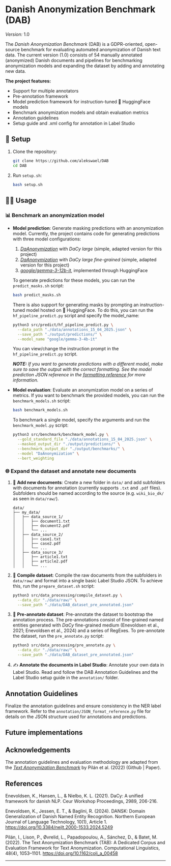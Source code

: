 # Danish Anonymization Benchmark (DAB)

*Version:* 1.0

The _Danish Anonymization Benchmark_ (DAB) is a GDPR-oriented, open-source benchmark for evaluating automated anonymization of Danish text data. The current version (1.0) consists of 54 manually annotated (anonymized) Danish documents and pipelines for benchmarking anonymization models and expanding the dataset by adding and annotating new data. 

**The project features:**
- Support for multiple annotators
- Pre-annotation framework
- Model prediction framework for instruction-tuned 🤗 HuggingFace models
- Benchmark anonymization models and obtain evaluation metrics
- Annotation guidelines
- Setup guide and .xml config for annotation in Label Studio

## 🔧 Setup

1. Clone the repository:
   ```bash
   git clone https://github.com/alekswael/DAB
   cd DAB
   ```

2. Run `setup.sh`:
   ```bash
   bash setup.sh
   ```

## 👩‍💻 Usage

### 📊 Benchmark an anonymization model

- **Model prediction**: Generate masking predictions with an anonymization model. Currently, the project contains code for generating predictions with three model configurations:

  1. [*DaAnonymization*](https://github.com/martincjespersen/DaAnonymization) with _DaCy large_ (simple, adapted version for this project)
  2. [*DaAnonymization*](https://github.com/martincjespersen/DaAnonymization) with _DaCy large fine-grained_ (simple, adapted version for this project)
  3. [_google/gemma-3-12b-it_](https://huggingface.co/google/gemma-3-12b-it), implemented through HuggingFace

  To generate predictions for these models, you can run the `predict_masks.sh` script:
  
  ```bash
  bash predict_masks.sh
  ```

  There is also support for generating masks by prompting an instruction-tuned model hosted on 🤗 HuggingFace. To do this, you can run the `hf_pipeline_predict.py` script and specify the model_name:

  ```bash
  python3 src/predict/hf_pipeline_predict.py \
    --data_path "./data/annotations_15_04_2025.json" \
    --save_path "./output/predictions/" \
    --model_name "google/gemma-3-4b-it"
  ```
  You can view/change the instruction prompt in the `hf_pipeline_predict.py` script.

  ***NOTE:*** *If you want to generate predictions with a different model, make sure to save the output with the correct formatting. See the model prediction JSON reference in the [formatting reference](annotation/JSON_format_reference.md) for more information.*

- **Model evaluation**: Evaluate an anonymization model on a series of metrics. If you want to benchmark the provided models, you can run the `benchmark_models.sh` script:

  ```bash
  bash benchmark_models.sh
  ```

  To benchmark a single model, specify the arguments and run the `benchmark_model.py` script:

  ```bash
  python3 src/benchmark/benchmark_model.py \
    --gold_standard_file "./data/annotations_15_04_2025.json" \
    --masked_output_dir "./output/predictions/" \
    --benchmark_output_dir "./output/benchmarks/" \
    --model "DaAnonymization" \
    --bert_weighting
  ```

### 🌐 Expand the dataset and annotate new documents

1. 📄 **Add new documents**: Create a new folder in `data/` and add subfolders with documents for annotation (currently supports `.txt` and `.pdf` files). Subfolders should be named according to the source (e.g. `wiki_bio_dk/` as seen in `data/raw/`).

    ```
    data/
    ├── my_data/
    │   ├── data_source_1/
    │   │   ├── document1.txt
    │   │   ├── document2.pdf
    │   │   └── ...
    │   ├── data_source_2/
    │   │   ├── case1.txt
    │   │   ├── case2.pdf
    │   │   └── ...
    │   ├── data_source_3/
    │   │   ├── article1.txt
    │   │   ├── article2.pdf
    │   │   └── ...
    ```

2. 📁 **Compile dataset**: Compile the raw documents from the subfolders in `data/raw/` and format into a single basic Label Studio JSON. To achieve this, run the `prepare_dataset.sh` script:

    ```bash
    python3 src/data_processing/compile_dataset.py \
      --data_dir "./data/raw/" \
      --save_path "./data/DAB_dataset_pre_annotated.json"
    ```

3. 🤖 **Pre-annotate dataset**: Pre-annotate the dataset to bootstrap the annotation process. The pre-annotations consist of fine-grained named entities generated with _DaCy_ fine-grained medium (Enevoldsen et al., 2021; Enevoldsen et al., 2024) and a series of RegExes. To pre-annotate the dataset, run the `pre_annotate.py` script:

    ```bash
    python3 src/data_processing/pre_annotate.py \
      --data_dir "./data/raw/" \
      --save_path "./data/DAB_dataset_pre_annotated.json"
    ```

4. ✍️ **Annotate the documents in Label Studio**: Annotate your own data in Label Studio. Read and follow the DAB Annotation Guidelines and the Label Studio setup guide in the `annotation/` folder.

## Annotation Guidelines

Finalize the annotation guidelines and ensure consistency in the NER label framework. Refer to the `annotation/JSON_format_reference.py` file for details on the JSON structure used for annotations and predictions.

## Future implementations

## Acknowledgements

The annotation guidelines and evaluation methodology are adapted from the [*Text Anonymization Benchmark*](https://github.com/NorskRegnesentral/text-anonymization-benchmark) by Pilán et al. (2022) (Github | Paper).

## References

Enevoldsen, K., Hansen, L., & Nielbo, K. L. (2021). DaCy: A unified framework for danish NLP. Ceur Workshop Proceedings, 2989, 206-216.

Enevoldsen, K., Jessen, E. T., & Baglini, R. (2024). DANSK: Domain Generalization of Danish Named Entity Recognition. Northern European Journal of Language Technology, 10(1), Article 1. https://doi.org/10.3384/nejlt.2000-1533.2024.5249

Pilán, I., Lison, P., Øvrelid, L., Papadopoulou, A., Sánchez, D., & Batet, M. (2022). The Text Anonymization Benchmark (TAB): A Dedicated Corpus and Evaluation Framework for Text Anonymization. Computational Linguistics, 48(4), 1053–1101. https://doi.org/10.1162/coli_a_00458

---
